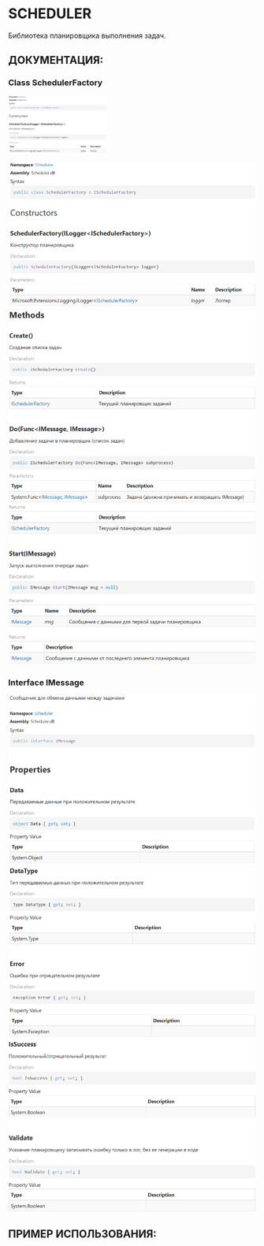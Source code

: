 # SCHEDULER
Библиотека планировщика выполнения задач.

## ДОКУМЕНТАЦИЯ:
### Class SchedulerFactory

<img src="https://github.com/Presstomsk/AviaTickets/blob/main/Scheduler/docfx_project/_site/api/DocFX/1.png" alt="drawing" width="200"/>

 ![1](https://github.com/Presstomsk/AviaTickets/blob/main/Scheduler/docfx_project/_site/api/DocFX/1.png)
 ![1](https://github.com/Presstomsk/AviaTickets/blob/main/Scheduler/docfx_project/_site/api/DocFX/3.png)
 ![1](https://github.com/Presstomsk/AviaTickets/blob/main/Scheduler/docfx_project/_site/api/DocFX/4.png)
 
 
### Interface IMessage


 ![1](https://github.com/Presstomsk/AviaTickets/blob/main/Scheduler/docfx_project/_site/api/DocFX/5.png)
 ![1](https://github.com/Presstomsk/AviaTickets/blob/main/Scheduler/docfx_project/_site/api/DocFX/6.png)
 ![1](https://github.com/Presstomsk/AviaTickets/blob/main/Scheduler/docfx_project/_site/api/DocFX/7.png)
 
 
 
## ПРИМЕР ИСПОЛЬЗОВАНИЯ: 



